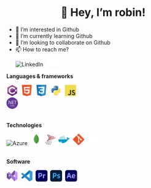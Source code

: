 <h1 align="center">👋 Hey, I’m robin!</h1>

- 👀 I’m interested in Github
- 🌱 I’m currently learning Github
- 💞️ I’m looking to collaborate on Github
- 📫 How to reach me?<br>
    <img alt="LinkedIn" title="LinkedIn" height="30" src="https://raw.githubusercontent.com/robinskoogh/devicon/master/icons/linkedin/linkedin-original.svg">&nbsp;&nbsp;
    <img alt="GitHub" title="GitHub" height="30" src="https://raw.githubusercontent.com/robinskoogh/robinskoogh/main/icons/github.svg">

**Languages & frameworks**
<div>
    <img alt="C#" title="C#" height="30" src="https://raw.githubusercontent.com/robinskoogh/robinskoogh/main/icons/csharp-original.svg">&nbsp;
    <img alt="HTML" title="HTML" height="30" src="https://raw.githubusercontent.com/robinskoogh/robinskoogh/main/icons/html5-original.svg">&nbsp;
    <img alt="CSS" title="CSS" height="30" src="https://raw.githubusercontent.com/robinskoogh/robinskoogh/main/icons/css3-original.svg">&nbsp;
    <img alt="Python" title="Python" height="30" src="https://raw.githubusercontent.com/robinskoogh/robinskoogh/main/icons/python-original.svg">&nbsp;
    <img alt="JavaScript" title="JavaScript" height="30" src="https://raw.githubusercontent.com/robinskoogh/robinskoogh/main/icons/javascript-original.svg">&nbsp;
</div>
<div>
    <img alt=".NET Core" title=".NET Core" height="30" src="https://raw.githubusercontent.com/robinskoogh/robinskoogh/main/icons/dotnetcore-original.svg">&nbsp;
</div>
<br>

**Technologies**
<div>
    <img alt="Azure" title="Azure" height="30" src=https://raw.githubusercontent.com/robinskoogh/robinskoogh/main/icons/Microsoft_Azure.png>&nbsp;
    <img alt="MongoDb" title="MongoDb" height="30" src="https://raw.githubusercontent.com/robinskoogh/robinskoogh/main/icons/mongodb-original.svg">&nbsp;
    <img alt="MSSQL" title="MSSQL" height="30" src="https://raw.githubusercontent.com/robinskoogh/robinskoogh/main/icons/mssql.png">&nbsp;
    <img alt="Docker" title="Docker" height="30" src="https://raw.githubusercontent.com/robinskoogh/robinskoogh/main/icons/docker-plain.svg">&nbsp;
    <img alt="Git" title="Git" height="30" src="https://raw.githubusercontent.com/robinskoogh/robinskoogh/main/icons/git-original.svg">&nbsp;
    <img alt="GitHub" title="GitHub" height="30" src="https://raw.githubusercontent.com/robinskoogh/robinskoogh/main/icons/github.svg">&nbsp;
</div>
<br>

**Software**
<div>
    <img alt="Visual Studio" title="Visual Studio" height="30" src="https://raw.githubusercontent.com/robinskoogh/robinskoogh/main/icons/visual-studio.svg">&nbsp;
    <img alt="Visual Studio Code" title="Visual Studio Code" height="30" src="https://raw.githubusercontent.com/robinskoogh/robinskoogh/main/icons/vscode-original.svg">&nbsp;
    <img alt="Premiere Pro" title="Premiere Pro" height="30" src="https://raw.githubusercontent.com/robinskoogh/robinskoogh/main/icons/Premiere_Pro.svg">&nbsp;
    <img alt="Photoshop" title="Photoshop" height="30" src="https://raw.githubusercontent.com/robinskoogh/robinskoogh/main/icons/Photoshop.svg">&nbsp;
    <img alt="After Effects" title="After Effects" height="30" src="https://raw.githubusercontent.com/robinskoogh/robinskoogh/main/icons/After_Effects.svg">&nbsp;
</div>



<!---
robinskoogh/robinskoogh is a ✨ special ✨ repository because its `README.md` (this file) appears on your GitHub profile.
You can click the Preview link to take a look at your changes.
--->
